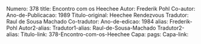 Numero: 378
title: Encontro com os Heechee
Autor: Frederik Pohl
Co-autor: 
Ano-de-Publicacao: 1989
Titulo-original: Heechee Rendezvous
Tradutor: Raul de Sousa Machado
Co-tradutor: 
Ano-de-edicao: 1984
alias: Frederik-Pohl
Autor2-alias: 
Tradutor1-alias: Raul-de-Sousa-Machado
Tradutor2-alias: 
Titulo-link: 378-Encontro-com-os-Heechee
Capa: 
pags: 
Capa-link: 